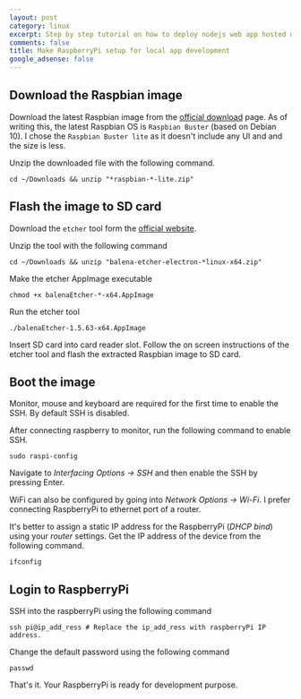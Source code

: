 ```yaml
---
layout: post
category: linux
excerpt: Step by step tutorial on how to deploy nodejs web app hosted on github to digitalocean cloud platform.
comments: false
title: Make RaspberryPi setup for local app development
google_adsense: false
---
```


## Download the Raspbian image

Download the latest Raspbian image from the [official download](https://www.raspberrypi.org/downloads/raspbian/) page. As of writing this, the latest Raspbian OS is `Raspbian Buster` (based on Debian 10). I chose the `Raspbian Buster lite` as it doesn't include any UI and and the size is less.

Unzip the downloaded file with the following command.
```
cd ~/Downloads && unzip "*raspbian-*-lite.zip"
```

## Flash the image to SD card
Download the `etcher` tool form the [official website](https://www.balena.io/etcher/).

Unzip the tool with the following command
```
cd ~/Downloads && unzip "balena-etcher-electron-*linux-x64.zip"
```
Make the etcher AppImage executable
```
chmod +x balenaEtcher-*-x64.AppImage
```
Run the etcher tool
```
./balenaEtcher-1.5.63-x64.AppImage
```
Insert SD card into card reader slot. Follow the on screen instructions of the etcher tool and flash the extracted Raspbian image to SD card.

## Boot the image
Monitor, mouse and keyboard are required for the first time to enable the SSH. By default SSH is disabled.

After connecting raspberry to monitor, run the following command to enable SSH.
```
sudo raspi-config
```

Navigate to *Interfacing Options -> SSH* and then enable the SSH by pressing Enter.

WiFi can also be configured by going into *Network Options -> Wi-Fi*. I prefer connecting RaspberryPi to ethernet port of a router.

It's better to assign a static IP address for the RaspberryPi (*DHCP bind*) using your *router* settings. Get the IP address of the device from the following command.

```
ifconfig
```

## Login to RaspberryPi

SSH into the raspberryPi using the following command
```
ssh pi@ip_add_ress # Replace the ip_add_ress with raspberryPi IP address.
```

Change the default password using the following command
```
passwd
```

That's it. Your RaspberryPi is ready for development purpose.
